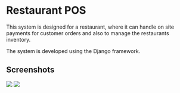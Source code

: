 <h1>Restaurant POS</h1>
<p>This system is designed for a restaurant, where it can handle on site payments for customer orders and also to manage the restaurants inventory.</p>
<p>The system is developed using the Django framework.</p>
<h2>Screenshots</h2>
<img src="https://user-images.githubusercontent.com/63863253/226094256-1b43faff-1a33-4714-bd59-7fc6d57b1de6.png">
<img src="https://user-images.githubusercontent.com/63863253/226094283-808b44af-6079-4801-8db6-f349d82de2fd.png">

